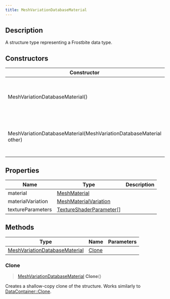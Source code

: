 ```yaml
---
title: MeshVariationDatabaseMaterial
---
```

## Description

A structure type representing a Frostbite data type.

## Constructors

| Constructor                                                        | Description                                              |
| ------------------------------------------------------------------ | -------------------------------------------------------- |
| MeshVariationDatabaseMaterial()                                    | Create a new instance of this structure type.            |
| MeshVariationDatabaseMaterial(MeshVariationDatabaseMaterial other) | Create a reference copy of a structure of the same type. |

## Properties

| Name              | Type                                                 | Description |
| ----------------- | ---------------------------------------------------- | ----------- |
| material          | [MeshMaterial](/vext/ref/fb/meshmaterial/)                         |             |
| materialVariation | [MeshMaterialVariation](/vext/ref/fb/meshmaterialvariation/)       |             |
| textureParameters | [TextureShaderParameter](/vext/ref/fb/textureshaderparameter/)\[\] |             |

## Methods

| Type                                                           | Name            | Parameters |
| -------------------------------------------------------------- | --------------- | ---------- |
| [MeshVariationDatabaseMaterial](/vext/ref/fb/meshvariationdatabasematerial/) | [Clone](#clone) |            |

### Clone

> [MeshVariationDatabaseMaterial](/vext/ref/fb/meshvariationdatabasematerial/) **Clone**()

Creates a shallow-copy clone of the structure. Works similarly to [DataContainer::Clone](/vext/ref/shared/class/datacontainer#clone).
